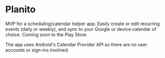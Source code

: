 # Planito

MVP for a scheduling/calendar helper app. Easily create or edit recurring events (daily or weekly), and sync to your Google or device calendar of choice. Coming soon to the Play Store.

The app uses Android's Calendar Provider API so there are no user accounts or sign-ins involved.
